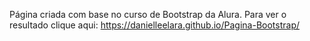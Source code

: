 Página criada com base no curso de Bootstrap da Alura. Para ver o resultado clique aqui: https://danielleelara.github.io/Pagina-Bootstrap/
